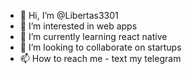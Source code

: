 - 👋 Hi, I’m @Libertas3301
- 👀 I’m interested in web apps
- 🌱 I’m currently learning react native
- 💞️ I’m looking to collaborate on startups
- 📫 How to reach me - text my telegram

<!---
Libertas3301/Libertas3301 is a ✨ special ✨ repository because its `README.md` (this file) appears on your GitHub profile.
You can click the Preview link to take a look at your changes.
--->
